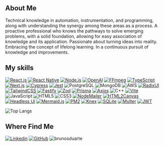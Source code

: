 ## About Me

Technical knowledge in automation, instrumentation, and programming, along with understanding the synergy among these areas as a process.
A proactive professional who knows the pathways to solve emerging problems, with a solid foundation, allowing for easy association of knowledge and its application.
Passionate about turning ideas into reality.
Embracing the concept of lifelong learning.
In a continuous pursuit of knowledge and improvements.
  
## My skills

[![React.js](https://img.shields.io/badge/React.js-gray?logo=React)](https://react.dev)
[![React Native](https://img.shields.io/badge/React.js-gray?logo=React&logoColor=purple)](https://reactnative.dev)
[![Node.js](https://img.shields.io/badge/Node.js-gray?logo=Node.js)](https://nodejs.org)
[![OpenAI](https://img.shields.io/badge/OpenAI-gray?logo=OpenAI)](https://openai.com)
[![FFmpeg](https://img.shields.io/badge/FFmpeg-gray?logo=FFmpeg)](https://ffmpeg.org)
[![TypeScript](https://img.shields.io/badge/TypeScript-gray?logo=TypeScript)](https://www.typescriptlang.org)
[![Next.js](https://img.shields.io/badge/Next.js-gray?logo=Next.js)](https://nextjs.org)
[![Cypress](https://img.shields.io/badge/Cypress-gray?logo=Cypress)](https://docs.cypress.io)
[![Jest](https://img.shields.io/badge/Jest-gray?logo=Jest)](https://jest.io)
![PostgreSQL](https://img.shields.io/badge/PostgreSQL-gray?logo=postgresql&logoColor=007396)
![MongoDB](https://img.shields.io/badge/-MongoDB-gray?logo=mongodb)
![AWS](https://img.shields.io/badge/-AWS-gray?logo=amazon)
[![RadixUI](https://img.shields.io/badge/RadixUI-gray?logo=Radix+UI)](https://www.radix.com)
[![TailwindCSS](https://img.shields.io/badge/TailwindCSS-gray?logo=Tailwind+CSS)](https://www.tailwindcss.com)
[![Fastify](https://img.shields.io/badge/Fastify-gray?logo=Fastify)](https://www.fastify.dev)
[![Zod](https://img.shields.io/badge/Zod-gray?logo=Zod)](https://www.zod.dev)
[![Prisma](https://img.shields.io/badge/Prisma-gray?logo=Prisma)](https://www.prisma.io)
[![Axios](https://img.shields.io/badge/Axios-gray?logo=Axios)](https://www.axios-http.com)
![C++](https://img.shields.io/badge/-C++-gray?logo=C%2B%2B&logoColor=00599C)
[![Vite](https://img.shields.io/badge/Vite-gray?logo=Vite)](https://vitejs.org)
![JavaScript](https://img.shields.io/badge/-JavaScript-gray?logo=javascript)
![HTML5](https://img.shields.io/badge/-HTML5-gray?logo=HTML5)
![CSS3](https://img.shields.io/badge/-CSS3-gray?logo=CSS3&logoColor=1572B6)
[![NodeMailer](https://img.shields.io/badge/NodeMailer-gray?logo=Minutemailer)](https://nodemailer.com)
[![HTML2Canvas](https://img.shields.io/badge/HTML2Canvas-gray?logo=PlayCanvas)](https://html2canvas.hertzen.com)
[![Headless Ui](https://img.shields.io/badge/Headless_Ui-gray?logo=Headless+UI)](https://headlessui.com)
[![Mermaid.js](https://img.shields.io/badge/Mermaid.js-gray?logo=Mermaid)](https://mermaid-js.org)
[![PM2](https://img.shields.io/badge/PM2-gray?logo=PM2)](https://pm2.io)
[![Knex](https://img.shields.io/badge/Knex-gray?logo=Knex.js)](https://knexjs.org)
[![SQLite](https://img.shields.io/badge/SQLite-gray?logo=SQLite)](https://www.sqlite.org)
[![Multer](https://img.shields.io/badge/Multer-gray?logo=Müller)](https:/npmjs.com/package/multer)
[![JWT](https://img.shields.io/badge/JWT-gray?logo=JSON+Web+Tokens)](jwt.io)

![Top Langs](https://github-readme-stats.vercel.app/api/top-langs/?username=brunosduarte&layout=compact&theme=nord)

## Where Find Me

[![Linkedin](https://img.shields.io/badge/-brunosduarte-blue?style=flat-square&logo=Linkedin&logoColor=white&link=https://www.linkedin.com/in/brunosduarte)](https://www.linkedin.com/in/brunosduarte)
[![GitHub](https://img.shields.io/github/followers/brunosduarte?label=follow&style=social)](https://github.com/brunosduarte)
<img src="https://komarev.com/ghpvc/?username=brunosduarte&label=Profile%20views&color=0e75b6&style=flat" alt="brunosduarte" />
